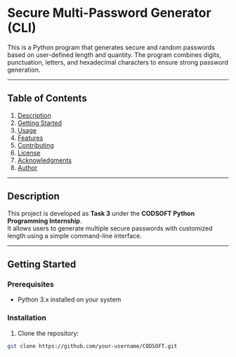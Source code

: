 # Secure Multi-Password Generator (CLI)

This is a Python program that generates secure and random passwords based on user-defined length and quantity. The program combines digits, punctuation, letters, and hexadecimal characters to ensure strong password generation.

---

## Table of Contents

1. [Description](#description)  
2. [Getting Started](#getting-started)  
3. [Usage](#usage)  
4. [Features](#features)  
5. [Contributing](#contributing)  
6. [License](#license)  
7. [Acknowledgments](#acknowledgments)  
8. [Author](#author)

---

## Description

This project is developed as **Task 3** under the **CODSOFT Python Programming Internship**.  
It allows users to generate multiple secure passwords with customized length using a simple command-line interface.

---

## Getting Started

### Prerequisites

- Python 3.x installed on your system

### Installation

1. Clone the repository:

```bash
git clone https://github.com/your-username/CODSOFT.git
